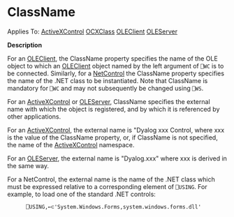 




<h1 class="heading"><span class="name">ClassName</span></h1>

Applies To: [ActiveXControl](./activexcontrol.md) [OCXClass](./ocxclass.md) [OLEClient](./oleclient.md) [OLEServer](./oleserver.md)


**Description**


For an [OLEClient](./oleclient.md), the ClassName property specifies the name of the OLE object to which an [OLEClient](./oleclient.md) object named by the left argument of `⎕WC` is to be connected.
Similarly, for a [NetControl](../Objects/NetControl.htm) the ClassName property specifies the name of the .NET class to be instantiated.
Note that ClassName is mandatory for `⎕WC` and may not subsequently be changed using `⎕WS`.


For an [ActiveXControl](./activexcontrol.md) or [OLEServer](./oleserver.md), ClassName specifies the external name with which the object is registered, and by which it is referenced by other applications.


For an [ActiveXControl](./activexcontrol.md), the external name is  "Dyalog xxx Control, where xxx is the value of the ClassName property, or, if ClassName is not specified, the name of the [ActiveXControl](./activexcontrol.md) namespace.


For an [OLEServer](./oleserver.md), the external name is "Dyalog.xxx" where xxx is derived in the same way.


For a NetControl, the external name is the name of the .NET class which must be expressed relative to a corresponding element of `⎕USING`.
For example, to load one of the standard .NET controls:
```apl
      ⎕USING,←⊂'System.Windows.Forms,system.windows.forms.dll'
```



